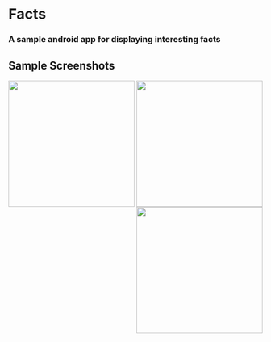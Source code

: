 # Facts
### A sample android app for displaying interesting facts

## Sample Screenshots
<p align="center">
  <img align="left" src="https://github.com/jyotirmoy-paul/Facts/blob/master/samples/fact1.png" width=250>
  <img src="https://github.com/jyotirmoy-paul/Facts/blob/master/samples/fact2.png" width=250>
  <img align="right" src="https://github.com/jyotirmoy-paul/Facts/blob/master/samples/fact3.png" width=250>
</p>
